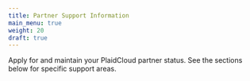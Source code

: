 ```yaml
---
title: Partner Support Information
main_menu: true
weight: 20
draft: true
---
```


Apply for and maintain your PlaidCloud partner status.  See the sections below for specific support areas.
